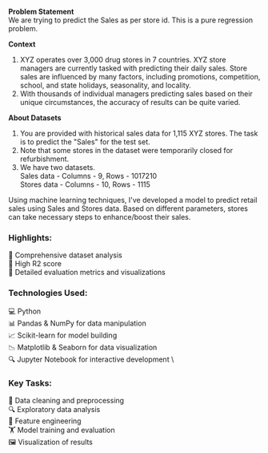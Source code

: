 **Problem Statement** \
We are trying to predict the Sales as per store id. This is a pure regression problem.


**Context**
1. XYZ operates over 3,000 drug stores in 7 countries. XYZ store managers are currently tasked with predicting their daily sales. Store sales are influenced by many factors, including promotions, competition, school, and state holidays, seasonality, and locality. 
2. With thousands of individual managers predicting sales based on their unique circumstances, the accuracy of results can be quite varied.


**About Datasets**
1. You are provided with historical sales data for 1,115 XYZ stores. The task is to predict the "Sales" for the test set. 
2. Note that some stores in the dataset were temporarily closed for refurbishment.
3. We have two datasets. \
   Sales data - Columns - 9,  Rows - 1017210 \
   Stores data - Columns - 10, Rows - 1115

Using machine learning techniques, I've developed a model to predict retail sales using Sales and Stores data. Based on different parameters, stores can take necessary steps to enhance/boost
their sales.

### Highlights:
🔹 Comprehensive dataset analysis \
🔹 High R2 score \
🔹 Detailed evaluation metrics and visualizations 

### Technologies Used:
💻 Python \
📊 Pandas & NumPy for data manipulation \
📈 Scikit-learn for model building \
📉 Matplotlib & Seaborn for data visualization \
🔍 Jupyter Notebook for interactive development \

### Key Tasks:
📂 Data cleaning and preprocessing \
🔍 Exploratory data analysis \
🔄 Feature engineering \
🏋️ Model training and evaluation \
🖼️ Visualization of results
